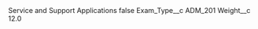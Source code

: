 <?xml version="1.0" encoding="UTF-8"?>
<CustomMetadata xmlns="http://soap.sforce.com/2006/04/metadata" xmlns:xsi="http://www.w3.org/2001/XMLSchema-instance" xmlns:xsd="http://www.w3.org/2001/XMLSchema">
    <label>Service and Support Applications</label>
    <protected>false</protected>
    <values>
        <field>Exam_Type__c</field>
        <value xsi:type="xsd:string">ADM_201</value>
    </values>
    <values>
        <field>Weight__c</field>
        <value xsi:type="xsd:double">12.0</value>
    </values>
</CustomMetadata>
